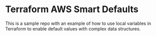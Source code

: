 # Terraform AWS Smart Defaults

This is a sample repo with an example of how to use local variables in Terraform to enable default values with complex data structures.